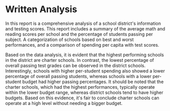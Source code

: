 # Written Analysis

In this report is a comprehensive analysis of a school district's information and testing scores. This report includes a summary of the average math and reading scores per school and the percentage of students passing per subject. A categorization of schools based on best and worst performances, and a comparison of spending per capita with test scores. 

Based on the data analysis, it is evident that the highest performing schools in the district are charter schools. In contrast, the lowest percentage of overall passing test grades can be observed in the district schools. Interestingly, schools with higher per-student spending also showed a lower percentage of overall passing students, whereas schools with a lower per-student budget had higher passing percentages. It should be noted that the charter schools, which had the highest performances, typically operate within the lower budget range, whereas district schools tend to have higher budgets. Based on this evidence, it's fair to conclude charter schools can operate at a high level without needing a bigger budget.

